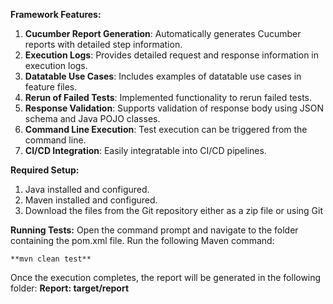 **Framework Features:**
1. **Cucumber Report Generation**: Automatically generates Cucumber reports with detailed step information.
2. **Execution Logs**: Provides detailed request and response information in execution logs.
3. **Datatable Use Cases**: Includes examples of datatable use cases in feature files.
4. **Rerun of Failed Tests**: Implemented functionality to rerun failed tests.
5. **Response Validation**: Supports validation of response body using JSON schema and Java POJO classes.
6. **Command Line Execution**: Test execution can be triggered from the command line.
7. **CI/CD Integration**: Easily integratable into CI/CD pipelines.

**Required Setup:**
1. Java installed and configured.
2. Maven installed and configured.
3. Download the files from the Git repository either as a zip file or using Git
   
**Running Tests:**
Open the command prompt and navigate to the folder containing the pom.xml file. Run the following Maven command:

    **mvn clean test**

Once the execution completes, the report will be generated in the following folder:
**Report: target/report**
